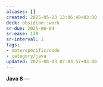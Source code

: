 ```yaml
---
aliases: []
created: 2025-05-23 13:06:48+03:00
deck: obsidian::work
sr-due: 2025-06-04
sr-ease: 130
sr-interval: 1
tags:
- note/specific/code
- category/java
updated: 2025-06-03 07:03:57+03:00
---
```


**Java 8**
—